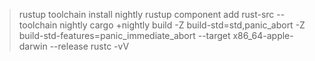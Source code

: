 > rustup toolchain install nightly
> rustup component add rust-src --toolchain nightly
> cargo +nightly build -Z build-std=std,panic_abort -Z build-std-features=panic_immediate_abort --target
> x86_64-apple-darwin --release
> rustc -vV